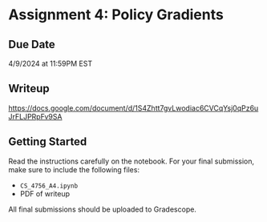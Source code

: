 # Assignment 4: Policy Gradients

## Due Date
4/9/2024 at 11:59PM EST

## Writeup
https://docs.google.com/document/d/1S4Zhtt7gvLwodiac6CVCqYsj0qPz6uJrFLJPRpFv9SA

## Getting Started
Read the instructions carefully on the notebook. For your final submission, make sure to include the following files:
- `CS_4756_A4.ipynb`
- PDF of writeup

All final submissions should be uploaded to Gradescope.

